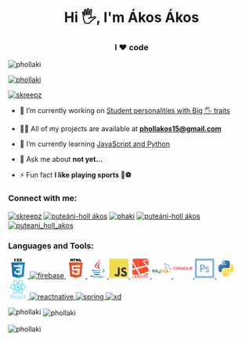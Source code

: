 <h1 align="center">Hi 🖐, I'm Ákos Ákos</h1>
<h3 align="center">I ❤ code</h3>

<p align="left"> <img src="https://komarev.com/ghpvc/?username=phollaki&label=Profile%20views&color=0e75b6&style=flat" alt="phollaki" /> </p>

<p align="left"> <a href="https://github.com/ryo-ma/github-profile-trophy"><img src="https://github-profile-trophy.vercel.app/?username=phollaki" alt="phollaki" /></a> </p>

<p align="left"> <a href="https://twitter.com/skreepz" target="blank"><img src="https://img.shields.io/twitter/follow/skreepz?logo=twitter&style=for-the-badge" alt="skreepz" /></a> </p>

- 🔭 I’m currently working on [Student personalities with Big 🖐 traits](https://github.com/phollaki/StudentManagementSystem_BigFive)

- 👨‍💻 All of my projects are available at **phollakos15@gmail.com**

- 🌱 I’m currently learning [JavaScript and Python](https://github.com/phollaki/Bank-webpage-with-javascript)

- 💬 Ask me about **not yet...**

- ⚡ Fun fact **I like playing sports 🎾⚽**

<h3 align="left">Connect with me:</h3>
<p align="left">
<a href="https://twitter.com/skreepz" target="blank"><img align="center" src="https://raw.githubusercontent.com/rahuldkjain/github-profile-readme-generator/master/src/images/icons/Social/twitter.svg" alt="skreepz" height="30" width="40" /></a>
<a href="https://linkedin.com/in/puteáni-holl ákos" target="blank"><img align="center" src="https://raw.githubusercontent.com/rahuldkjain/github-profile-readme-generator/master/src/images/icons/Social/linked-in-alt.svg" alt="puteáni-holl ákos" height="30" width="40" /></a>
<a href="https://stackoverflow.com/users/phaki" target="blank"><img align="center" src="https://raw.githubusercontent.com/rahuldkjain/github-profile-readme-generator/master/src/images/icons/Social/stack-overflow.svg" alt="phaki" height="30" width="40" /></a>
<a href="https://fb.com/puteáni-holl ákos" target="blank"><img align="center" src="https://raw.githubusercontent.com/rahuldkjain/github-profile-readme-generator/master/src/images/icons/Social/facebook.svg" alt="puteáni-holl ákos" height="30" width="40" /></a>
<a href="https://instagram.com/puteani_holl_akos" target="blank"><img align="center" src="https://raw.githubusercontent.com/rahuldkjain/github-profile-readme-generator/master/src/images/icons/Social/instagram.svg" alt="puteani_holl_akos" height="30" width="40" /></a>
</p>

<h3 align="left">Languages and Tools:</h3>
<p align="left"> <a href="https://www.w3schools.com/css/" target="_blank"> <img src="https://raw.githubusercontent.com/devicons/devicon/master/icons/css3/css3-original-wordmark.svg" alt="css3" width="40" height="40"/> </a> <a href="https://firebase.google.com/" target="_blank"> <img src="https://www.vectorlogo.zone/logos/firebase/firebase-icon.svg" alt="firebase" width="40" height="40"/> </a> <a href="https://www.w3.org/html/" target="_blank"> <img src="https://raw.githubusercontent.com/devicons/devicon/master/icons/html5/html5-original-wordmark.svg" alt="html5" width="40" height="40"/> </a> <a href="https://www.java.com" target="_blank"> <img src="https://raw.githubusercontent.com/devicons/devicon/master/icons/java/java-original.svg" alt="java" width="40" height="40"/> </a> <a href="https://developer.mozilla.org/en-US/docs/Web/JavaScript" target="_blank"> <img src="https://raw.githubusercontent.com/devicons/devicon/master/icons/javascript/javascript-original.svg" alt="javascript" width="40" height="40"/> </a> <a href="https://laravel.com/" target="_blank"> <img src="https://raw.githubusercontent.com/devicons/devicon/master/icons/laravel/laravel-plain-wordmark.svg" alt="laravel" width="40" height="40"/> </a> <a href="https://www.mysql.com/" target="_blank"> <img src="https://raw.githubusercontent.com/devicons/devicon/master/icons/mysql/mysql-original-wordmark.svg" alt="mysql" width="40" height="40"/> </a> <a href="https://www.oracle.com/" target="_blank"> <img src="https://raw.githubusercontent.com/devicons/devicon/master/icons/oracle/oracle-original.svg" alt="oracle" width="40" height="40"/> </a> <a href="https://www.photoshop.com/en" target="_blank"> <img src="https://raw.githubusercontent.com/devicons/devicon/master/icons/photoshop/photoshop-line.svg" alt="photoshop" width="40" height="40"/> </a> <a href="https://www.python.org" target="_blank"> <img src="https://raw.githubusercontent.com/devicons/devicon/master/icons/python/python-original.svg" alt="python" width="40" height="40"/> </a> <a href="https://reactjs.org/" target="_blank"> <img src="https://raw.githubusercontent.com/devicons/devicon/master/icons/react/react-original-wordmark.svg" alt="react" width="40" height="40"/> </a> <a href="https://reactnative.dev/" target="_blank"> <img src="https://reactnative.dev/img/header_logo.svg" alt="reactnative" width="40" height="40"/> </a> <a href="https://spring.io/" target="_blank"> <img src="https://www.vectorlogo.zone/logos/springio/springio-icon.svg" alt="spring" width="40" height="40"/> </a> <a href="https://www.adobe.com/products/xd.html" target="_blank"> <img src="https://cdn.worldvectorlogo.com/logos/adobe-xd.svg" alt="xd" width="40" height="40"/> </a> </p>

<p><img align="left" src="https://github-readme-stats.vercel.app/api/top-langs?username=phollaki&show_icons=true&locale=en&layout=compact" alt="phollaki" /></p>

<p>&nbsp;<img align="center" src="https://github-readme-stats.vercel.app/api?username=phollaki&show_icons=true&locale=en" alt="phollaki" /></p>

<p><img align="center" src="https://github-readme-streak-stats.herokuapp.com/?user=phollaki&" alt="phollaki" /></p>
